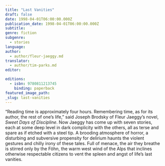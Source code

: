 ```yaml
---
title: "Last Vanities"
draft: false
date: 1998-04-01T06:00:00.000Z
publication_date: 1998-04-01T06:00:00.000Z
subtitle:
genre: fiction
subgenre:
  - stories
language:
author:
  - author/fleur-jaeggy.md
translator:
  - author/tim-parks.md
editor:

editions:
  - isbn: 9780811213745
    binding: paperback
featured_image_path:
_slug: last-vanities
---
```


“Reading time is approximately four hours. Remembering time, as for its author, the rest of one’s life,” said Joseph Brodsky of Fleur Jaeggy’s novel, _Sweet Days of Discipline_. Now Jaeggy has come up with seven stories, each at some deep level in dark complicity with the others, all as terse and spare as if etched with a steel tip. A brooding atmosphere of horror, a disturbing and subversive propensity for delirium haunts the violent gestures and chilly irony of these tales. Full of menace, the air they breathe is stirred only by the Föhn, the warm west wind of the Alps that inclines otherwise respectable citizens to vent the spleen and angst of life’s last vanities.

